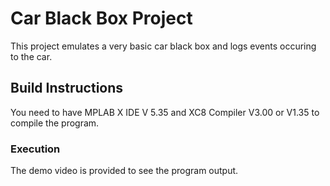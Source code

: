 # Car Black Box Project

This project emulates a very basic car black box and logs events occuring to the car.



## Build Instructions
You need to have MPLAB X IDE V 5.35 and XC8 Compiler V3.00 or V1.35 to compile the program.

### Execution
The demo video is provided to see the program output.
